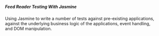 ##### Feed Reader Testing With Jasmine

Using Jasmine to write a number of tests against pre-existing applications, against the underlying business logic of the applications, event handling, and DOM manipulation.

